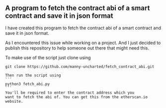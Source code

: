 ## A program to fetch the contract abi of a smart contract and save it in json format

I have created this program to fetch the contract abi of a smart contract and save it in json format.

As I encountered this issue while working on a project. And I just decided to publish this repository to help someone out there that might need this.

To make use of the script just clone using
```
git clone https://github.com/manny-uncharted/fetch_contract_abi.git
```
    
    Then run the script using
    ```
    python3 fetch_abi.py
    ```
    You'll be required to enter the contract address which you
    want to fetch the abi of. You can get this from the etherscan.io website.
